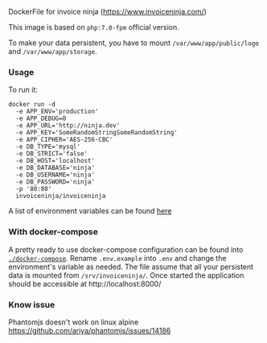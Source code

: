 DockerFile for invoice ninja (https://www.invoiceninja.com/)

This image is based on `php:7.0-fpm` official version.

To make your data persistent, you have to mount `/var/www/app/public/logo` and `/var/www/app/storage`.


### Usage

To run it:

```
docker run -d
  -e APP_ENV='production'
  -e APP_DEBUG=0
  -e APP_URL='http://ninja.dev'
  -e APP_KEY='SomeRandomStringSomeRandomString'
  -e APP_CIPHER='AES-256-CBC'
  -e DB_TYPE='mysql'
  -e DB_STRICT='false'
  -e DB_HOST='localhost'
  -e DB_DATABASE='ninja'
  -e DB_USERNAME='ninja'
  -e DB_PASSWORD='ninja'
  -p '80:80'
  invoiceninja/invoiceninja
```
A list of environment variables can be found [here](https://github.com/invoiceninja/invoiceninja/blob/master/.env.example)


### With docker-compose

A pretty ready to use docker-compose configuration can be found into [`./docker-compose`](https://github.com/invoiceninja/dockerfiles/tree/master/docker-compose).
Rename `.env.example` into `.env` and change the environment's variable as needed.
The file assume that all your persistent data is mounted from `/srv/invoiceninja/`.
Once started the application should be accessible at http://localhost:8000/

### Know issue

Phantomjs doesn't work on linux alpine https://github.com/ariya/phantomjs/issues/14186
